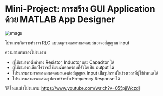 # Mini-Project: การสร้าง GUI Application ด้วย MATLAB App Designer


![image](https://user-images.githubusercontent.com/69412320/142651661-c45f3f7b-927c-4df1-a015-2a53c7e4ce67.png)


โปรแกรมวิเคราะห์วงจร RLC แบบอนุกรมและหาผลตอบสนองต่อสัญญาณ input

ความสามารถของโปรแกรม
  -    ผู้ใช้สามารถตั้งค่าของ Resistor, Inductor และ Capacitor ได้ 
  -    ผู้ใช้สามารถเลือกได้ว่าจะใช้แรงดันตกคร่อมที่ตัวใดเป็น output ได้
  -    โปรแกรมสามารถแสดงผลตอบสนองต่อสัญญาณ input เป็นรูปกราฟในช่วงเวลาที่ผู้ใช้กำหนดได้
  -    โปรแกรมสามารถแสดงรูปกราฟสำหรับ Frequency Response ได้

วิดีโอแนะนำโปรแกรม: https://www.youtube.com/watch?v=055pjiWczdI 
